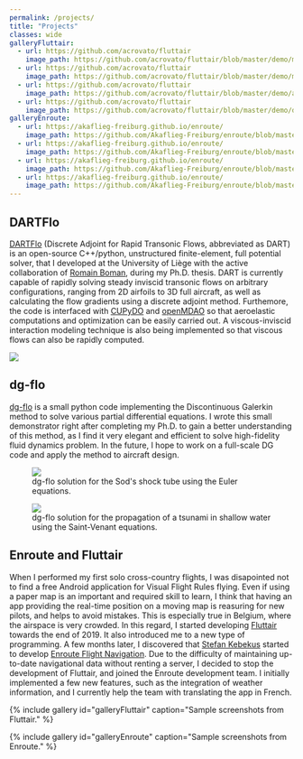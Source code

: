 ```yaml
---
permalink: /projects/
title: "Projects"
classes: wide
galleryFluttair:
  - url: https://github.com/acrovato/fluttair
    image_path: https://github.com/acrovato/fluttair/blob/master/demo/map2.png
  - url: https://github.com/acrovato/fluttair
    image_path: https://github.com/acrovato/fluttair/blob/master/demo/map1.png
  - url: https://github.com/acrovato/fluttair
    image_path: https://github.com/acrovato/fluttair/blob/master/demo/archived.png
  - url: https://github.com/acrovato/fluttair
    image_path: https://github.com/acrovato/fluttair/blob/master/demo/db3.png
galleryEnroute:
  - url: https://akaflieg-freiburg.github.io/enroute/
    image_path: https://github.com/Akaflieg-Freiburg/enroute/blob/master/propaganda/GooglePlay/phone-00-Flight.png
  - url: https://akaflieg-freiburg.github.io/enroute/
    image_path: https://github.com/Akaflieg-Freiburg/enroute/blob/master/propaganda/GooglePlay/phone-02-Map.png
  - url: https://akaflieg-freiburg.github.io/enroute/
    image_path: https://github.com/Akaflieg-Freiburg/enroute/blob/master/propaganda/GooglePlay/phone-03-Info.png
  - url: https://akaflieg-freiburg.github.io/enroute/
    image_path: https://github.com/Akaflieg-Freiburg/enroute/blob/master/propaganda/GooglePlay/phone-04-Route.png
---
```


## DARTFlo
[DARTFlo](https://gitlab.uliege.be/am-dept/dartflo) (Discrete Adjoint for Rapid Transonic Flows, abbreviated as DART) is an open-source C++/python, unstructured finite-element, full potential solver, that I developed at the University of Liège with the active collaboration of [Romain Boman](https://rboman.github.io/), during my Ph.D. thesis.
DART is currently capable of rapidly solving steady inviscid transonic flows on arbitrary configurations, ranging from 2D airfoils to 3D full aircraft, as well as calculating the flow gradients using a discrete adjoint method. Furthemore, the code is interfaced with [CUPyDO](https://github.com/ulgltas/CUPyDO) and [openMDAO](https://openmdao.org/) so that aeroelastic computations and optimization can be easily carried out. A viscous-inviscid interaction modeling technique is also being implemented so that viscous flows can also be rapidly computed.

<img src="https://gitlab.uliege.be/am-dept/dartflo/-/wikis/pics/main.png">

## dg-flo
[dg-flo](https://github.com/acrovato/dg-flo) is a small python code implementing the Discontinuous Galerkin method to solve various partial differential equations. I wrote this small demonstrator right after completing my Ph.D. to gain a better understanding of this method, as I find it very elegant and efficient to solve high-fidelity fluid dynamics problem. In the future, I hope to work on a full-scale DG code and apply the method to aircraft design.

<figure>
  <img src="https://user-images.githubusercontent.com/39187559/105607872-48f3ff00-5da1-11eb-915c-ebe5c6d45641.png">
  <figcaption>dg-flo solution for the Sod's shock tube using the Euler equations.</figcaption>
</figure>

<figure>
  <img src="https://user-images.githubusercontent.com/39187559/105607735-dedb5a00-5da0-11eb-8b38-b21f4b53a02c.png">
  <figcaption>dg-flo solution for the propagation of a tsunami in shallow water using the Saint-Venant equations.</figcaption>
</figure>

## Enroute and Fluttair
When I performed my first solo cross-country flights, I was disapointed not to find a free Android application for Visual Flight Rules flying. Even if using a paper map is an important and required skill to learn, I think that having an app providing the real-time position on a moving map is reasuring for new pilots, and helps to avoid mistakes. This is especially true in Belgium, where the airspace is very crowded. In this regard, I started developing [Fluttair](https://github.com/acrovato/fluttair) towards the end of 2019. It also introduced me to a new type of programming. A few months later, I discovered that [Stefan Kebekus](https://github.com/kebekus) started to develop [Enroute Flight Navigation](https://github.com/Akaflieg-Freiburg/enroute). Due to the difficulty of maintaining up-to-date navigational data without renting a server, I decided to stop the development of Fluttair, and joined the Enroute development team. I initially implemented a few new features, such as the integration of weather information, and I currently help the team with translating the app in French.

{% include gallery id="galleryFluttair" caption="Sample screenshots from Fluttair." %}

{% include gallery id="galleryEnroute" caption="Sample screenshots from Enroute." %}

